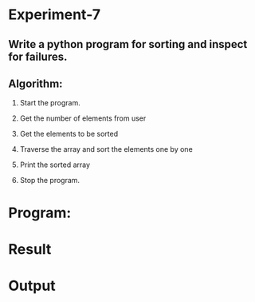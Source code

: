 # Experiment-7
## Write a python program for sorting and inspect for failures. 
## Algorithm:
1. Start the program.

2. Get the number of elements from user

3. Get the elements to be sorted

4. Traverse the array and sort the elements one by one

5. Print the sorted array

6. Stop the program. 
# Program:
# Result
# Output
